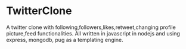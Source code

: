 # TwitterClone
A twitter clone with following,followers,likes,retweet,changing profile picture,feed functionalities.
All written in javascript in nodejs and using express, mongodb, pug as a templating engine.
